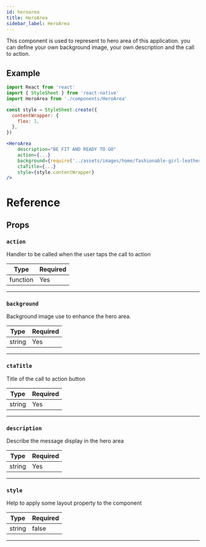 ```yaml
---
id: heroarea
title: HeroArea
sidebar_label: HeroArea
---
```


This component is used to represent to hero area of this application. you can define your own background image, your own description and the call to action.

## Example

```jsx
import React from 'react'
import { StyleSheet } from 'react-native'
import HeroArea from './components/HeroArea'

const style = StyleSheet.create({
  contentWrapper: {
    flex: 1,
  },
})

<HeroArea
    description="BE FIT AND READY TO GO"
    action={...}
    background={require('../assets/images/home/fashionable-girl-leather-434375.png')}
    ctaTitle={...}
    style={style.contentWrapper}
/>
```

# Reference

## Props


### `action`

Handler to be called when the user taps the call to action

| Type     | Required |
| -------- | -------- |
| function | Yes      |

---

### `background`

Background image use to enhance the hero area.

| Type     | Required |
| -------- | -------- |
| string   | Yes      |

---

### `ctaTitle`

Title of the call to action button

| Type   | Required |
| ------ | -------- |
| string | Yes      |

---

### `description`

Describe the message display in the hero area

| Type     | Required |
| -------- | -------- |
| string   | Yes      |

---

### `style`

Help to apply some layout property to the component

| Type   | Required |
| ------ | -------- |
| string | false      |

---